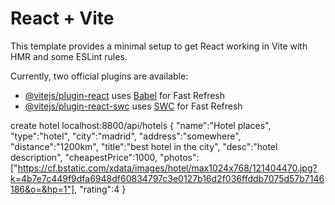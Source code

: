 # React + Vite

This template provides a minimal setup to get React working in Vite with HMR and some ESLint rules.

Currently, two official plugins are available:

- [@vitejs/plugin-react](https://github.com/vitejs/vite-plugin-react/blob/main/packages/plugin-react/README.md) uses [Babel](https://babeljs.io/) for Fast Refresh
- [@vitejs/plugin-react-swc](https://github.com/vitejs/vite-plugin-react-swc) uses [SWC](https://swc.rs/) for Fast Refresh


create hotel
localhost:8800/api/hotels
{
    "name":"Hotel places",
    "type":"hotel",
    "city":"madrid",
    "address":"somewhere",
    "distance":"1200km",
    "title":"best hotel in the city",
    "desc":"hotel description",
    "cheapestPrice":1000,
    "photos":["https://cf.bstatic.com/xdata/images/hotel/max1024x768/121404470.jpg?k=4b7e7c449f9dfa6948df60834797c3e0127b16d2f036ffddb7075d57b7146186&o=&hp=1"],
    "rating":4
}

